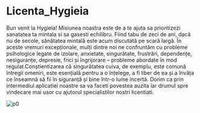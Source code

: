 # Licenta_Hygieia
Bun venit la Hygieia!
Misiunea noastra este de a te ajuta sa prioritizezi sanatatea ta mintala si sa gasesti echilibru.
Fiind tabu de zeci de ani, dacă nu de secole, sănătatea mintală este acum discutată pe scară largă. 
În aceste vremuri excepționale, mulți dintre noi ne confruntăm cu probleme psihologice legate de izolare, anxietate, singurătate, frustrări, dependențe, nesiguranțe, depresie, 
frici și îngrijorare – probleme abordate în mod regulat.Conștientizarea că singurătatea cuiva, de exemplu, este comună întregii omeniri, este esențială pentru a o înțelege, a fi 
liber de ea și a învăța ce înseamnă să fii în siguranță și bine într-o lume incertă. Dorim ca prin intermediul aplicatiei noastre sa va faceti povestea auzita iar drumul spre 
vindecare mai usor cu ajutorul specialistilor nostri licentiati.


![p0](https://github.com/Talida-M/Licenta_Hygieia/assets/75331740/7e38a6bc-c05e-4d1e-a1e1-6a2495ee2e3b)
